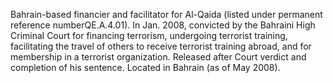  Bahrain-based financier and facilitator for Al-Qaida (listed under permanent 
reference numberQE.A.4.01). In Jan. 2008, convicted by the Bahraini High
Criminal Court for financing terrorism, undergoing terrorist training, 
facilitating the travel of others to receive terrorist training abroad, and for 
membership in a terrorist organization. Released after Court verdict and 
completion of his sentence. Located in Bahrain (as of May 2008). 
